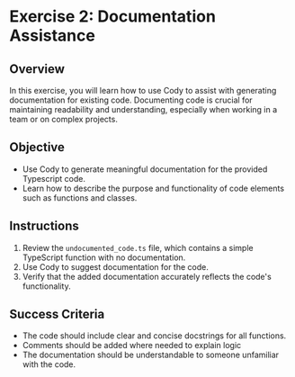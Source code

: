 # Exercise 2: Documentation Assistance

## Overview
In this exercise, you will learn how to use Cody to assist with generating documentation for existing code. Documenting code is crucial for maintaining readability and understanding, especially when working in a team or on complex projects.

## Objective
- Use Cody to generate meaningful documentation for the provided Typescript code.
- Learn how to describe the purpose and functionality of code elements such as functions and classes.

## Instructions
1. Review the `undocumented_code.ts` file, which contains a simple TypeScript function with no documentation.
2. Use Cody to suggest documentation for the code.
3. Verify that the added documentation accurately reflects the code's functionality.

## Success Criteria
- The code should include clear and concise docstrings for all functions.
- Comments should be added where needed to explain logic
- The documentation should be understandable to someone unfamiliar with the code.
